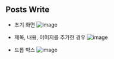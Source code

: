 ## Posts Write

- 초기 화면
![image](https://github.com/user-attachments/assets/d137ff25-bb29-4a0c-85b3-35b01c21f007)

- 제목, 내용, 이미지를 추가한 경우
![image](https://github.com/user-attachments/assets/229883cb-6a38-424e-81fb-88e2fce5711c)

- 드롭 박스
![image](https://github.com/user-attachments/assets/1c1662a7-198c-4b28-a4cd-99fc17115497)
